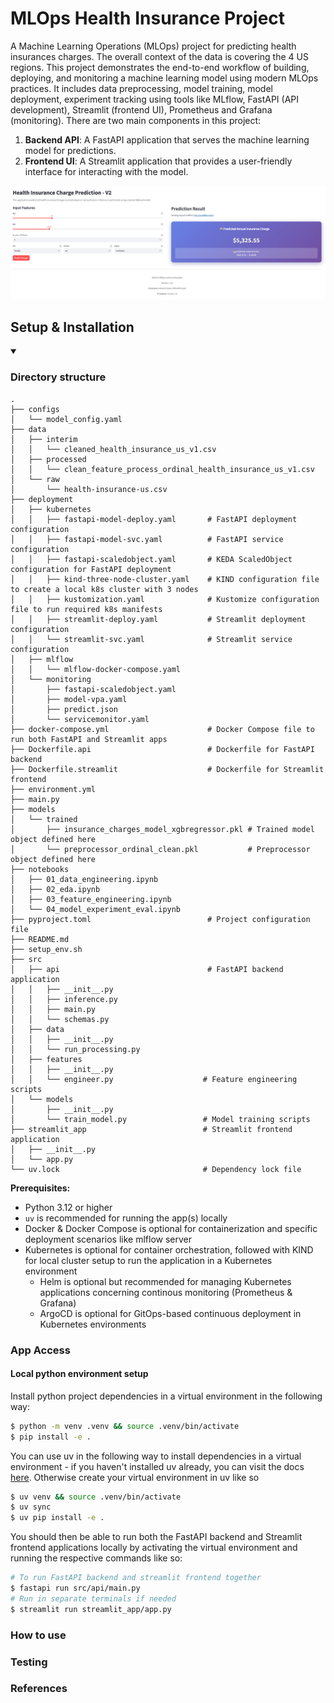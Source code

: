# MLOps Health Insurance Project

A Machine Learning Operations (MLOps) project for predicting health insurances charges. The overall context of the data is covering the 4 US regions. This project demonstrates the end-to-end workflow of building, deploying, and monitoring a machine learning model using modern MLOps practices. It includes data preprocessing, model training, model deployment, experiment tracking using tools like MLflow, FastAPI (API development), Streamlit (frontend UI), Prometheus and Grafana (monitoring). There are two main components in this project:

1. **Backend API**: A FastAPI application that serves the machine learning model for predictions.
2. **Frontend UI**: A Streamlit application that provides a user-friendly interface for interacting with the model.

![Health Insurance Frontend](assets/streamlit-frontend-ml-app.png)    

## Setup & Installation

<details open><summary><h3>Directory structure</h3></summary>

```
.
├── configs
│   └── model_config.yaml
├── data
│   ├── interim
│   │   └── cleaned_health_insurance_us_v1.csv
│   ├── processed
│   │   └── clean_feature_process_ordinal_health_insurance_us_v1.csv
│   └── raw
│       └── health-insurance-us.csv
├── deployment
│   ├── kubernetes
│   │   ├── fastapi-model-deploy.yaml       # FastAPI deployment configuration
│   │   ├── fastapi-model-svc.yaml          # FastAPI service configuration
│   │   ├── fastapi-scaledobject.yaml       # KEDA ScaledObject configuration for FastAPI deployment
│   │   ├── kind-three-node-cluster.yaml    # KIND configuration file to create a local k8s cluster with 3 nodes
│   │   ├── kustomization.yaml              # Kustomize configuration file to run required k8s manifests
│   │   ├── streamlit-deploy.yaml           # Streamlit deployment configuration
│   │   └── streamlit-svc.yaml              # Streamlit service configuration
│   ├── mlflow
│   │   └── mlflow-docker-compose.yaml
│   └── monitoring
│       ├── fastapi-scaledobject.yaml
│       ├── model-vpa.yaml
│       ├── predict.json
│       └── servicemonitor.yaml
├── docker-compose.yml                      # Docker Compose file to run both FastAPI and Streamlit apps
├── Dockerfile.api                          # Dockerfile for FastAPI backend
├── Dockerfile.streamlit                    # Dockerfile for Streamlit frontend
├── environment.yml
├── main.py
├── models
│   └── trained
│       ├── insurance_charges_model_xgbregressor.pkl # Trained model object defined here
│       └── preprocessor_ordinal_clean.pkl           # Preprocessor object defined here
├── notebooks
│   ├── 01_data_engineering.ipynb
│   ├── 02_eda.ipynb
│   ├── 03_feature_engineering.ipynb
│   └── 04_model_experiment_eval.ipynb
├── pyproject.toml                          # Project configuration file
├── README.md
├── setup_env.sh
├── src
│   ├── api                                 # FastAPI backend application
│   │   ├── __init__.py
│   │   ├── inference.py
│   │   ├── main.py
│   │   └── schemas.py
│   ├── data    
│   │   ├── __init__.py
│   │   └── run_processing.py
│   ├── features
│   │   ├── __init__.py
│   │   └── engineer.py                    # Feature engineering scripts
│   └── models
│       ├── __init__.py
│       └── train_model.py                 # Model training scripts 
├── streamlit_app                          # Streamlit frontend application
│   ├── __init__.py
│   └── app.py
└── uv.lock                                # Dependency lock file
```
</details>

**Prerequisites:**

- Python 3.12 or higher
- `uv` is recommended for running the app(s) locally
- Docker & Docker Compose is optional for containerization and specific deployment scenarios like mlflow server
- Kubernetes is optional for container orchestration, followed with KIND for local cluster setup to run the application in a Kubernetes environment
    - Helm is optional but recommended for managing Kubernetes applications concerning continous monitoring (Prometheus & Grafana)
    - ArgoCD is optional for GitOps-based continuous deployment in Kubernetes environments

### App Access

#### Local python environment setup

Install python project dependencies in a virtual environment in the following way:

```bash
$ python -m venv .venv && source .venv/bin/activate
$ pip install -e . 
```

You can use uv in the following way to install dependencies in a virtual environment - if you haven't installed uv already, you can visit the docs [here](https://docs.astral.sh/uv/getting-started/installation/). Otherwise create your virtual environment in uv like so 

```bash
$ uv venv && source .venv/bin/activate
$ uv sync
$ uv pip install -e . 
```

You should then be able to run both the FastAPI backend and Streamlit frontend applications locally by activating the virtual environment and running the respective commands like so: 

```bash
# To run FastAPI backend and streamlit frontend together
$ fastapi run src/api/main.py 
# Run in separate terminals if needed
$ streamlit run streamlit_app/app.py
```

### How to use

### Testing 

### References
